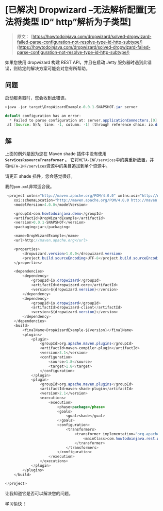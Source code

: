 # [已解决] Dropwizard –无法解析配置[无法将类型 ID“ http”解析为子类型]

> 原文： [https://howtodoinjava.com/dropwizard/solved-dropwizard-failed-parse-configuration-not-resolve-type-id-http-subtype/](https://howtodoinjava.com/dropwizard/solved-dropwizard-failed-parse-configuration-not-resolve-type-id-http-subtype/)

如果您使用 dropwizard 构建 REST API，并且在启动 Jetty 服务器时遇到此错误，则给定的解决方案可能会对您有所帮助。

## 问题

启动服务器时，您会收到此错误。

```java
>java -jar target\DropWizardExample-0.0.1-SNAPSHOT.jar server

default configuration has an error:
  * Failed to parse configuration at: server.applicationConnectors.[0]; Could not resolve type id 'http' into a subtype of [simple type, class io.dropwizard.jetty.ConnectorFactory]: known type ids = [ConnectorFactory]
 at [Source: N/A; line: -1, column: -1] (through reference chain: io.dropwizard.Configuration["server"]->io.dropwizard.server.DefaultServerFactory["applicationConnectors"]->java.util.ArrayList[0])
```

## 解

上面的例外是因为您在 Maven shade 插件中没有使用 **`ServicesResourceTransformer`** 。 它将`META-INF/services`中的类重新放置，并将`META-INF/services`资源中的条目追加到单个资源中。

请更正 shade 插件，您会感觉很好。

我的`pom.xml`非常适合我。

```java
 <project xmlns="http://maven.apache.org/POM/4.0.0" xmlns:xsi="http://www.w3.org/2001/XMLSchema-instance"
	xsi:schemaLocation="http://maven.apache.org/POM/4.0.0 http://maven.apache.org/xsd/maven-4.0.0.xsd;
	<modelVersion>4.0.0</modelVersion>

	<groupId>com.howtodoinjava.demo</groupId>
	<artifactId>DropWizardExample</artifactId>
	<version>0.0.1-SNAPSHOT</version>
	<packaging>jar</packaging>

	<name>DropWizardExample</name>
	<url>http://maven.apache.org</url>

	<properties>
		<dropwizard.version>1.0.0</dropwizard.version>
		<project.build.sourceEncoding>UTF-8</project.build.sourceEncoding>
	</properties>

	<dependencies>
		<dependency>
			<groupId>io.dropwizard</groupId>
			<artifactId>dropwizard-core</artifactId>
			<version>${dropwizard.version}</version>
		</dependency>
		<dependency>
			<groupId>io.dropwizard</groupId>
			<artifactId>dropwizard-client</artifactId>
			<version>${dropwizard.version}</version>
		</dependency>
	</dependencies>
	<build>
		<finalName>DropWizardExample-${version}</finalName>
		<plugins>
			<plugin>
				<groupId>org.apache.maven.plugins</groupId>
				<artifactId>maven-compiler-plugin</artifactId>
				<version>3.1</version>
				<configuration>
					<source>1.8</source>
					<target>1.8</target>
				</configuration>
			</plugin>
			<plugin>
				<groupId>org.apache.maven.plugins</groupId>
				<artifactId>maven-shade-plugin</artifactId>
				<version>2.1</version>
				<executions>
					<execution>
						<phase>package</phase>
						<goals>
							<goal>shade</goal>
						</goals>
						<configuration>
							<transformers>
								<transformer implementation="org.apache.maven.plugins.shade.resource.ManifestResourceTransformer">
									<mainClass>com.howtodoinjava.rest.App</mainClass>
								</transformer>
							</transformers>
						</configuration>
					</execution>
				</executions>
			</plugin>
		</plugins>
	</build>

</project>

```

让我知道它是否可以解决您的问题。

学习愉快！